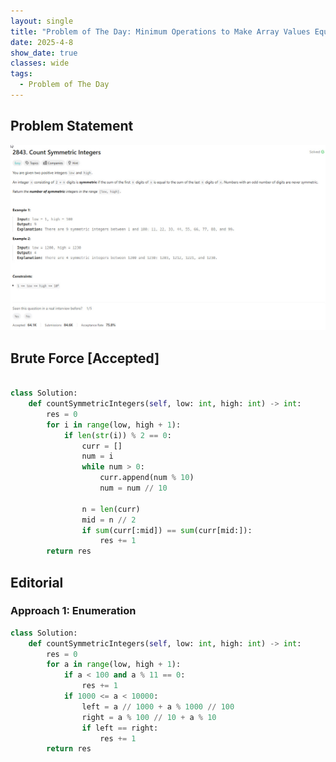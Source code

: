 ```yaml
---
layout: single
title: "Problem of The Day: Minimum Operations to Make Array Values Equal to K"
date: 2025-4-8
show_date: true
classes: wide
tags:
  - Problem of The Day
---
```


## Problem Statement

![problem](../assets/images/2025-04-10_19-57-21-problem-2843.jpg)

## Brute Force [Accepted]

```python

class Solution:
    def countSymmetricIntegers(self, low: int, high: int) -> int:
        res = 0
        for i in range(low, high + 1):
            if len(str(i)) % 2 == 0:
                curr = []
                num = i
                while num > 0:
                    curr.append(num % 10)
                    num = num // 10

                n = len(curr)
                mid = n // 2
                if sum(curr[:mid]) == sum(curr[mid:]):
                    res += 1
        return res
```

## Editorial

### Approach 1: Enumeration

```python
class Solution:
    def countSymmetricIntegers(self, low: int, high: int) -> int:
        res = 0
        for a in range(low, high + 1):
            if a < 100 and a % 11 == 0:
                res += 1
            if 1000 <= a < 10000:
                left = a // 1000 + a % 1000 // 100
                right = a % 100 // 10 + a % 10
                if left == right:
                    res += 1
        return res
```
